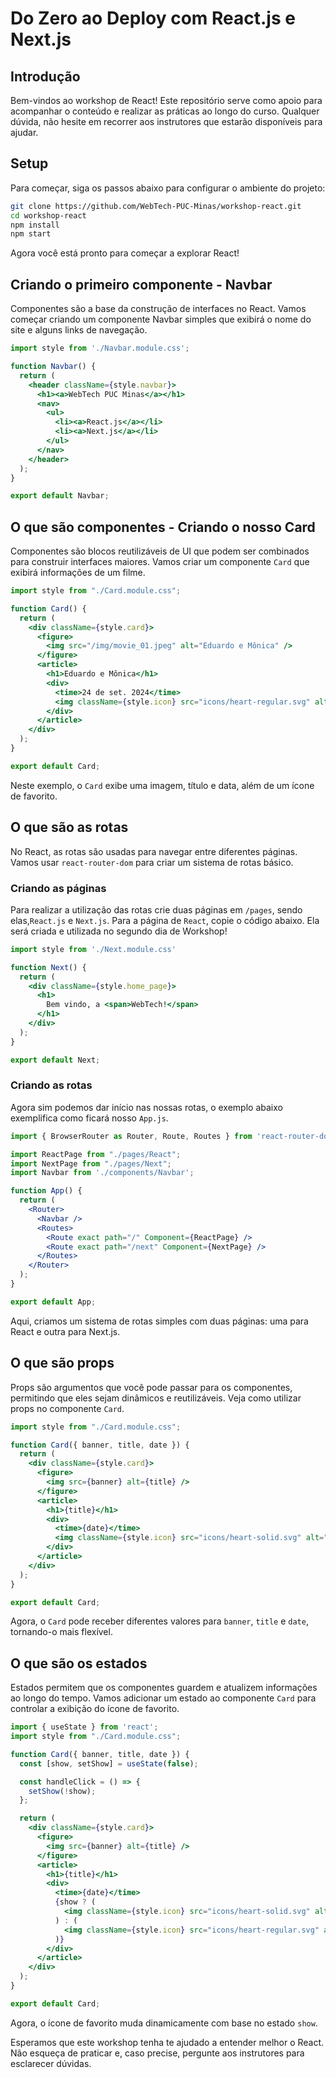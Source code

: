 # Do Zero ao Deploy com React.js e Next.js

## Introdução 

Bem-vindos ao workshop de React! Este repositório serve como apoio para acompanhar o conteúdo e realizar as práticas ao longo do curso. Qualquer dúvida, não hesite em recorrer aos instrutores que estarão disponíveis para ajudar.

## Setup

Para começar, siga os passos abaixo para configurar o ambiente do projeto:

```bash
git clone https://github.com/WebTech-PUC-Minas/workshop-react.git
cd workshop-react
npm install
npm start
```
Agora você está pronto para começar a explorar React!

## Criando o primeiro componente - Navbar

Componentes são a base da construção de interfaces no React. Vamos começar criando um componente Navbar simples que exibirá o nome do site e alguns links de navegação.

```jsx
import style from './Navbar.module.css';

function Navbar() {
  return (
    <header className={style.navbar}>
      <h1><a>WebTech PUC Minas</a></h1>
      <nav>
        <ul>
          <li><a>React.js</a></li>
          <li><a>Next.js</a></li>
        </ul>
      </nav>
    </header>
  );
}

export default Navbar;
```

## O que são componentes - Criando o nosso Card

Componentes são blocos reutilizáveis de UI que podem ser combinados para construir interfaces maiores. Vamos criar um componente ``Card`` que exibirá informações de um filme.

```jsx
import style from "./Card.module.css";

function Card() {
  return (
    <div className={style.card}>
      <figure>
        <img src="/img/movie_01.jpeg" alt="Eduardo e Mônica" />
      </figure>
      <article>
        <h1>Eduardo e Mônica</h1>
        <div>
          <time>24 de set. 2024</time>
          <img className={style.icon} src="icons/heart-regular.svg" alt="favorite icon"/>
        </div>
      </article>
    </div>
  );
}

export default Card;
```

Neste exemplo, o ``Card`` exibe uma imagem, título e data, além de um ícone de favorito.

## O que são as rotas

No React, as rotas são usadas para navegar entre diferentes páginas. Vamos usar ``react-router-dom`` para criar um sistema de rotas básico.

### Criando as páginas

Para realizar a utilização das rotas crie duas páginas em ``/pages``, sendo elas,``React.js`` e ``Next.js``. Para a página de ``React``, copie o código abaixo. Ela será criada e utilizada no segundo dia de Workshop!

```jsx
import style from './Next.module.css'

function Next() {
  return (
    <div className={style.home_page}>
      <h1>
        Bem vindo, a <span>WebTech!</span>
      </h1>
    </div>
  );
}

export default Next;
```

### Criando as rotas

Agora sim podemos dar início nas nossas rotas, o exemplo abaixo exemplifica como ficará nosso ``App.js``.

```jsx
import { BrowserRouter as Router, Route, Routes } from 'react-router-dom';

import ReactPage from "./pages/React";
import NextPage from "./pages/Next";
import Navbar from './components/Navbar';

function App() {
  return (
    <Router>
      <Navbar />
      <Routes>
        <Route exact path="/" Component={ReactPage} />
        <Route exact path="/next" Component={NextPage} />
      </Routes>
    </Router>
  );
}

export default App;
```

Aqui, criamos um sistema de rotas simples com duas páginas: uma para React e outra para Next.js.

## O que são props

Props são argumentos que você pode passar para os componentes, permitindo que eles sejam dinâmicos e reutilizáveis. Veja como utilizar props no componente ``Card``.

```jsx
import style from "./Card.module.css";

function Card({ banner, title, date }) {
  return (
    <div className={style.card}>
      <figure>
        <img src={banner} alt={title} />
      </figure>
      <article>
        <h1>{title}</h1>
        <div>
          <time>{date}</time>
          <img className={style.icon} src="icons/heart-solid.svg" alt="favorite icon" />
        </div>
      </article>
    </div>
  );
}

export default Card;
```

Agora, o ``Card`` pode receber diferentes valores para ``banner``, ``title`` e ``date``, tornando-o mais flexível.


## O que são os estados

Estados permitem que os componentes guardem e atualizem informações ao longo do tempo. Vamos adicionar um estado ao componente ``Card`` para controlar a exibição do ícone de favorito.

```jsx
import { useState } from 'react';
import style from "./Card.module.css";

function Card({ banner, title, date }) {
  const [show, setShow] = useState(false);

  const handleClick = () => {
    setShow(!show);
  };

  return (
    <div className={style.card}>
      <figure>
        <img src={banner} alt={title} />
      </figure>
      <article>
        <h1>{title}</h1>
        <div>
          <time>{date}</time>
          {show ? (
            <img className={style.icon} src="icons/heart-solid.svg" alt="favorited" onClick={handleClick} />
          ) : (
            <img className={style.icon} src="icons/heart-regular.svg" alt="not favorited" onClick={handleClick} />
          )}
        </div>
      </article>
    </div>
  );
}

export default Card;
```

Agora, o ícone de favorito muda dinamicamente com base no estado ``show``.

Esperamos que este workshop tenha te ajudado a entender melhor o React. Não esqueça de praticar e, caso precise, pergunte aos instrutores para esclarecer dúvidas.









